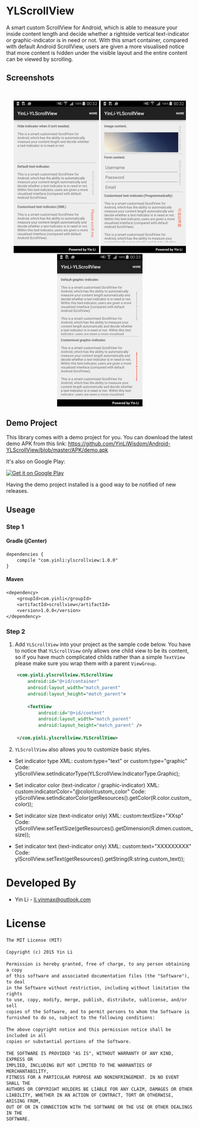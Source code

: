 # YLScrollView
A smart custom ScrollView for Android, which is able to measure your inside content length and decide whether a rightside vertical text-indicator or graphic-indicator is in need or not. With this smart container, compared with default Android ScrollView, users are given a more visualised notice that more content is hidden under the visible layout and the entire content can be viewed by scrolling.

## Screenshots
<br/>
<p align="center">
<img src="./screenshot/sample_1.png" width="230" />
<img src="./screenshot/sample_2.png" width="230" />
<img src="./screenshot/sample_3.png" width="230" />
</p>

## Demo Project
This library comes with a demo project for you. You can download the latest demo APK from this link:
https://github.com/YinLiWisdom/Android-YLScrollView/blob/master/APK/demo.apk

It's also on Google Play:

<a href="https://play.google.com/store/apps/details?id=com.yinli.yinli_ylscrollview&hl=en_GB">
  <img alt="Get it on Google Play"
       src="https://developer.android.com/images/brand/en_generic_rgb_wo_60.png" />
</a>

Having the demo project installed is a good way to be notified of new releases.

## Useage
### Step 1
#### Gradle (jCenter)
```
dependencies {
    compile "com.yinli:ylscrollview:1.0.0"
}
```
#### Maven
```
<dependency>
	<groupId>com.yinli</groupId>
	<artifactId>scrollview</artifactId>
	<version>1.0.0</version>
</dependency>
```

### Step 2
1. Add `YLScrollView` into your project as the sample code below. You have to notice that `YLScrollView` only allows one child view to be its content, so if you have much complicated childs rather than a simple `TextView` please make sure you wrap them with a parent `ViewGroup`. 
```xml
    <com.yinli.ylscrollview.YLScrollView
        android:id="@+id/container"
        android:layout_width="match_parent"
        android:layout_height="match_parent">
        
        <TextView
            android:id="@+id/content"
            android:layout_width="match_parent"
            android:layout_height="match_parent" />

    </com.yinli.ylscrollview.YLScrollView>
```
2. `YLScrollView` also allows you to customize basic styles.
* Set indicator type
XML: custom:type="text" or custom:type="graphic"
Code: ylScrollView.setIndicatorType(YLScrollView.IndicatorType.Graphic);

* Set indicator color (text-indicator / graphic-indicator)
XML: custom:indicatorColor="@color/custom_color"
Code: ylScrollView.setIndicatorColor(getResources().getColor(R.color.custom_color));

* Set indicator size (text-indicator only)
XML: custom:textSize="XXsp"
Code: ylScrollView.setTextSize(getResources().getDimension(R.dimen.custom_size));

* Set indicator text (text-indicator only)
XML: custom:text="XXXXXXXXX"
Code: ylScrollView.setText(getResources().getString(R.string.custom_text));

Developed By
============
* Yin Li - <li.yinmax@outlook.com>

# License
    The MIT License (MIT)

    Copyright (c) 2015 Yin Li

    Permission is hereby granted, free of charge, to any person obtaining a copy
    of this software and associated documentation files (the "Software"), to deal
    in the Software without restriction, including without limitation the rights
    to use, copy, modify, merge, publish, distribute, sublicense, and/or sell
    copies of the Software, and to permit persons to whom the Software is
    furnished to do so, subject to the following conditions:

    The above copyright notice and this permission notice shall be included in all
    copies or substantial portions of the Software.

    THE SOFTWARE IS PROVIDED "AS IS", WITHOUT WARRANTY OF ANY KIND, EXPRESS OR
    IMPLIED, INCLUDING BUT NOT LIMITED TO THE WARRANTIES OF MERCHANTABILITY,
    FITNESS FOR A PARTICULAR PURPOSE AND NONINFRINGEMENT. IN NO EVENT SHALL THE
    AUTHORS OR COPYRIGHT HOLDERS BE LIABLE FOR ANY CLAIM, DAMAGES OR OTHER
    LIABILITY, WHETHER IN AN ACTION OF CONTRACT, TORT OR OTHERWISE, ARISING FROM,
    OUT OF OR IN CONNECTION WITH THE SOFTWARE OR THE USE OR OTHER DEALINGS IN THE
    SOFTWARE.
